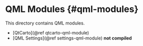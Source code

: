 # QML Modules {#qml-modules}

This directory contains QML modules.

* [QtCarto](@ref qtcarto-qml-module)
* [QML Settings](@ref settings-qml-module) **not compiled**
